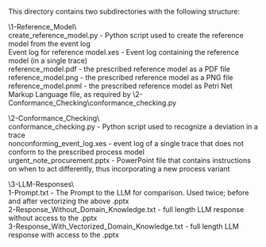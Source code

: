 This directory contains two subdirectories with the following structure:  

\1-Reference_Model\  
    create_reference_model.py - Python script used to create the reference model from the event log  
    Event log for reference model.xes - Event log containing the reference model (in a single trace)  
    reference_model.pdf - the prescribed reference model as a PDF file  
    reference_model.png - the prescribed reference model as a PNG file  
    reference_model.pnml - the prescribed reference model as Petri Net Markup Language file, as required by \2-Conformance_Checking\conformance_checking.py  

\2-Conformance_Checking\  
    conformance_checking.py - Python script used to recognize a deviation in a trace  
    nonconforming_event_log.xes - event log of a single trace that does not conform to the prescribed process model  
    urgent_note_procurement.pptx - PowerPoint file that contains instructions on when to act differently, thus incorporating a new process variant

\3-LLM-Responses\  
    1-Prompt.txt - The Prompt to the LLM for comparison. Used twice; before and after vectorizing the above .pptx  
    2-Response_Without_Domain_Knowledge.txt - full length LLM response without access to the .pptx  
    3-Response_With_Vectorized_Domain_Knowledge.txt - full length LLM response with access to the .pptx  

